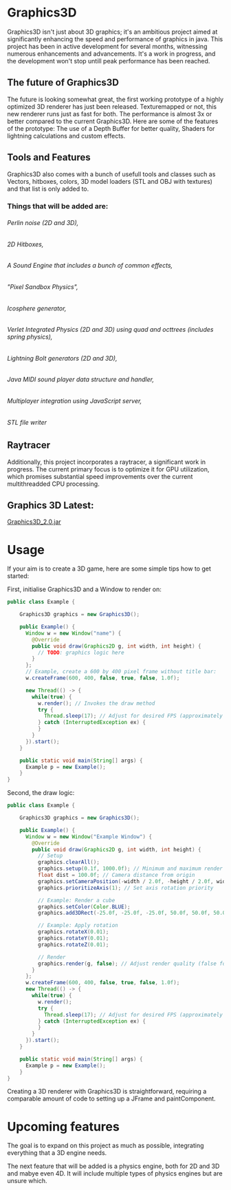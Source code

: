 # Graphics3D
Graphics3D isn't just about 3D graphics; it's an ambitious project aimed at significantly enhancing the speed and performance of graphics in java. This project has been in active development for several months, witnessing numerous enhancements and advancements. It's a work in progress, and the development won't stop untill peak performance has been reached.

## The future of Graphics3D
The future is looking somewhat great, the first working prototype of a highly optimized 3D renderer has just been released. Texturemapped or not, this new renderer runs just as fast for both. The performance is almost 3x or better compared to the current Graphics3D.
Here are some of the features of the prototype:
The use of a Depth Buffer for better quality,
Shaders for lightning calculations and custom effects.

## Tools and Features
Graphics3D also comes with a bunch of usefull tools and classes such as Vectors, hitboxes, colors, 3D model loaders (STL and OBJ with textures) and that list is only added to.

### Things that will be added are:
###### Perlin noise (2D and 3D),
###### 2D Hitboxes,
###### A Sound Engine that includes a bunch of common effects,
###### "Pixel Sandbox Physics",
###### Icosphere generator,
###### Verlet Integrated Physics (2D and 3D) using quad and octtrees (includes spring physics),
###### Lightning Bolt generators (2D and 3D),
###### Java MIDI sound player data structure and handler,
###### Multiplayer integration using JavaScript server,
###### STL file writer

## Raytracer
Additionally, this project incorporates a raytracer, a significant work in progress. The current primary focus is to optimize it for GPU utilization, which promises substantial speed improvements over the current multithreadded CPU processing.

## Graphics 3D Latest:
[Graphics3D_2.0.jar](https://github.com/GiveJavaAChance/Graphics3D-Raytracer/releases/tag/Graphics3D_2.0)

# Usage
If your aim is to create a 3D game, here are some simple tips how to get started:

First, initialise Graphics3D and a Window to render on:
```java
public class Example {

    Graphics3D graphics = new Graphics3D();

    public Example() {
      Window w = new Window("name") {
        @Override
        public void draw(Graphics2D g, int width, int height) {
          // TODO: graphics logic here
        }
      };
      // Example, create a 600 by 400 pixel frame without title bar:
      w.createFrame(600, 400, false, true, false, 1.0f);

      new Thread(() -> {
        while(true) {
          w.render(); // Invokes the draw method
          try {
            Thread.sleep(17); // Adjust for desired FPS (approximately 60fps)
          } catch (InterruptedException ex) {
          }
        }
      }).start();
    }

    public static void main(String[] args) {
      Example p = new Example();
    }
}
```

Second, the draw logic:
```java
public class Example {

    Graphics3D graphics = new Graphics3D();

    public Example() {
      Window w = new Window("Example Window") {
        @Override
        public void draw(Graphics2D g, int width, int height) {
          // Setup
          graphics.clearAll();
          graphics.setup(0.1f, 1000.0f); // Minimum and maximum render distance
          float dist = 100.0f; // Camera distance from origin
          graphics.setCameraPosition(-width / 2.0f, -height / 2.0f, width / 2.0f - dist, width / 2.0f, width, height);
          graphics.prioritizeAxis(1); // Set axis rotation priority

          // Example: Render a cube
          graphics.setColor(Color.BLUE);
          graphics.add3DRect(-25.0f, -25.0f, -25.0f, 50.0f, 50.0f, 50.0f, 1);

          // Example: Apply rotation
          graphics.rotateX(0.01);
          graphics.rotateY(0.01);
          graphics.rotateZ(0.01);

          // Render
          graphics.render(g, false); // Adjust render quality (false for recommended results)
        }
      };
      w.createFrame(600, 400, false, true, false, 1.0f);
      new Thread(() -> {
        while(true) {
          w.render();
          try {
            Thread.sleep(17); // Adjust for desired FPS (approximately 60fps)
          } catch (InterruptedException ex) {
          }
        }
      }).start();
    }

    public static void main(String[] args) {
      Example p = new Example();
    }
}
```
Creating a 3D renderer with Graphics3D is straightforward, requiring a comparable amount of code to setting up a JFrame and paintComponent.

# Upcoming features
The goal is to expand on this project as much as possible, integrating everything that a 3D engine needs.

The next feature that will be added is a physics engine, both for 2D and 3D and mabye even 4D. It will include multiple types of physics engines but are unsure which.
